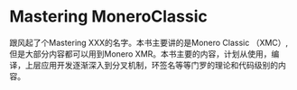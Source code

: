 # Mastering MoneroClassic

跟风起了个Mastering XXX的名字。本书主要讲的是Monero Classic （XMC）, 但是大部分内容都可以用到Monero XMR。本书主要的内容，计划从使用，编译，上层应用开发逐渐深入到分叉机制，环签名等等门罗的理论和代码级别的内容。


